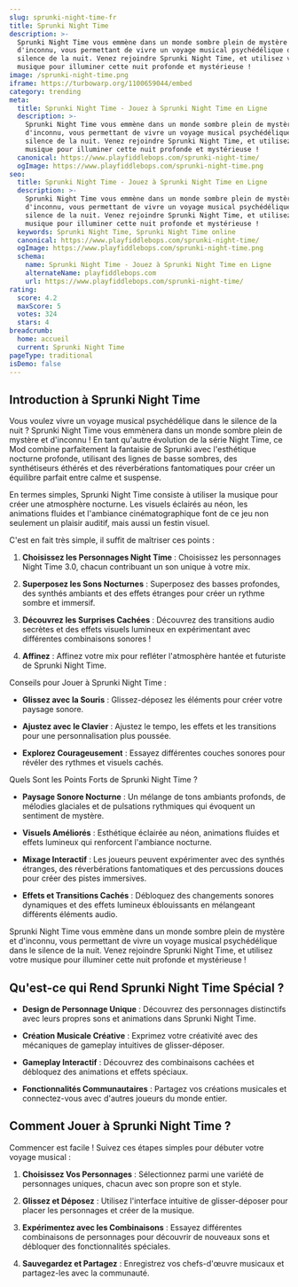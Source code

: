 ```yaml
---
slug: sprunki-night-time-fr
title: Sprunki Night Time
description: >-
  Sprunki Night Time vous emmène dans un monde sombre plein de mystère et
  d'inconnu, vous permettant de vivre un voyage musical psychédélique dans le
  silence de la nuit. Venez rejoindre Sprunki Night Time, et utilisez votre
  musique pour illuminer cette nuit profonde et mystérieuse !
image: /sprunki-night-time.png
iframe: https://turbowarp.org/1100659044/embed
category: trending
meta:
  title: Sprunki Night Time - Jouez à Sprunki Night Time en Ligne
  description: >-
    Sprunki Night Time vous emmène dans un monde sombre plein de mystère et
    d'inconnu, vous permettant de vivre un voyage musical psychédélique dans le
    silence de la nuit. Venez rejoindre Sprunki Night Time, et utilisez votre
    musique pour illuminer cette nuit profonde et mystérieuse !
  canonical: https://www.playfiddlebops.com/sprunki-night-time/
  ogImage: https://www.playfiddlebops.com/sprunki-night-time.png
seo:
  title: Sprunki Night Time - Jouez à Sprunki Night Time en Ligne
  description: >-
    Sprunki Night Time vous emmène dans un monde sombre plein de mystère et
    d'inconnu, vous permettant de vivre un voyage musical psychédélique dans le
    silence de la nuit. Venez rejoindre Sprunki Night Time, et utilisez votre
    musique pour illuminer cette nuit profonde et mystérieuse !
  keywords: Sprunki Night Time, Sprunki Night Time online
  canonical: https://www.playfiddlebops.com/sprunki-night-time/
  ogImage: https://www.playfiddlebops.com/sprunki-night-time.png
  schema:
    name: Sprunki Night Time - Jouez à Sprunki Night Time en Ligne
    alternateName: playfiddlebops.com
    url: https://www.playfiddlebops.com/sprunki-night-time/
rating:
  score: 4.2
  maxScore: 5
  votes: 324
  stars: 4
breadcrumb:
  home: accueil
  current: Sprunki Night Time
pageType: traditional
isDemo: false
---
```


## Introduction à Sprunki Night Time

Vous voulez vivre un voyage musical psychédélique dans le silence de la nuit ? Sprunki Night Time vous emmènera dans un monde sombre plein de mystère et d'inconnu ! En tant qu'autre évolution de la série Night Time, ce Mod combine parfaitement la fantaisie de Sprunki avec l'esthétique nocturne profonde, utilisant des lignes de basse sombres, des synthétiseurs éthérés et des réverbérations fantomatiques pour créer un équilibre parfait entre calme et suspense.

En termes simples, Sprunki Night Time consiste à utiliser la musique pour créer une atmosphère nocturne. Les visuels éclairés au néon, les animations fluides et l'ambiance cinématographique font de ce jeu non seulement un plaisir auditif, mais aussi un festin visuel.

C'est en fait très simple, il suffit de maîtriser ces points :

1. **Choisissez les Personnages Night Time** : Choisissez les personnages Night Time 3.0, chacun contribuant un son unique à votre mix.

1. **Superposez les Sons Nocturnes** : Superposez des basses profondes, des synthés ambiants et des effets étranges pour créer un rythme sombre et immersif.

1. **Découvrez les Surprises Cachées** : Découvrez des transitions audio secrètes et des effets visuels lumineux en expérimentant avec différentes combinaisons sonores !

1. **Affinez** : Affinez votre mix pour refléter l'atmosphère hantée et futuriste de Sprunki Night Time.

Conseils pour Jouer à Sprunki Night Time :

- **Glissez avec la Souris** : Glissez-déposez les éléments pour créer votre paysage sonore.

- **Ajustez avec le Clavier** : Ajustez le tempo, les effets et les transitions pour une personnalisation plus poussée.

- **Explorez Courageusement** : Essayez différentes couches sonores pour révéler des rythmes et visuels cachés.

Quels Sont les Points Forts de Sprunki Night Time ?

- **Paysage Sonore Nocturne** : Un mélange de tons ambiants profonds, de mélodies glaciales et de pulsations rythmiques qui évoquent un sentiment de mystère.

- **Visuels Améliorés** : Esthétique éclairée au néon, animations fluides et effets lumineux qui renforcent l'ambiance nocturne.

- **Mixage Interactif** : Les joueurs peuvent expérimenter avec des synthés étranges, des réverbérations fantomatiques et des percussions douces pour créer des pistes immersives.

- **Effets et Transitions Cachés** : Débloquez des changements sonores dynamiques et des effets lumineux éblouissants en mélangeant différents éléments audio.

Sprunki Night Time vous emmène dans un monde sombre plein de mystère et d'inconnu, vous permettant de vivre un voyage musical psychédélique dans le silence de la nuit. Venez rejoindre Sprunki Night Time, et utilisez votre musique pour illuminer cette nuit profonde et mystérieuse !

## Qu'est-ce qui Rend Sprunki Night Time Spécial ?

- **Design de Personnage Unique** : Découvrez des personnages distinctifs avec leurs propres sons et animations dans Sprunki Night Time.

- **Création Musicale Créative** : Exprimez votre créativité avec des mécaniques de gameplay intuitives de glisser-déposer.

- **Gameplay Interactif** : Découvrez des combinaisons cachées et débloquez des animations et effets spéciaux.

- **Fonctionnalités Communautaires** : Partagez vos créations musicales et connectez-vous avec d'autres joueurs du monde entier.

## Comment Jouer à Sprunki Night Time ?

Commencer est facile ! Suivez ces étapes simples pour débuter votre voyage musical :

1. **Choisissez Vos Personnages** : Sélectionnez parmi une variété de personnages uniques, chacun avec son propre son et style.

1. **Glissez et Déposez** : Utilisez l'interface intuitive de glisser-déposer pour placer les personnages et créer de la musique.

1. **Expérimentez avec les Combinaisons** : Essayez différentes combinaisons de personnages pour découvrir de nouveaux sons et débloquer des fonctionnalités spéciales.

1. **Sauvegardez et Partagez** : Enregistrez vos chefs-d'œuvre musicaux et partagez-les avec la communauté.